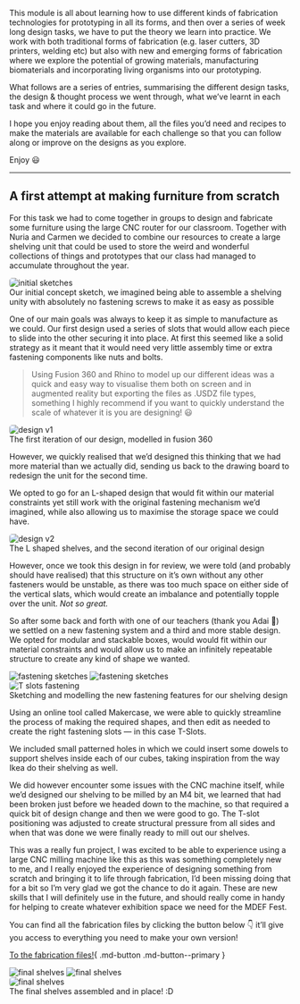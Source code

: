 This module is all about learning how to use different kinds of fabrication technologies for prototyping in all its forms, and then over a series of week long design tasks, we have to put the theory we learn into practice. We work with both traditional forms of fabrication (e.g. laser cutters, 3D printers, welding etc) but also with new and emerging forms of fabrication where we explore the potential of growing materials, manufacturing biomaterials and incorporating living organisms into our prototyping. 

What follows are a series of entries, summarising the different design tasks, the design & thought process we went through, what we’ve learnt in each task and where it could go in the future. 

I hope you enjoy reading about them, all the files you’d need and recipes to make the materials are available for each challenge so that you can follow along or improve on the designs as you explore.  

Enjoy 😃

----

## A first attempt at making furniture from scratch

For this task we had to come together in groups to design and fabricate some furniture using the large CNC router for our classroom. Together with Nuria and Carmen we decided to combine our resources to create a large shelving unit that could be used to store the weird and wonderful collections of things and prototypes that our class had managed to accumulate throughout the year. 

<img src="../images/26. Digital Prototyping for Design 03/CNC Furniture/inital sketches.jpeg" alt="initial sketches" style="border-radius: 5px;">
<figcaption> Our initial concept sketch, we imagined being able to assemble a shelving unity with absolutely no fastening screws to make it as easy as possible </figcaption>

One of our main goals was always to keep it as simple to manufacture as we could. Our first design used a series of slots that would allow each piece to slide into the other securing it into place. At first this seemed like a solid strategy as it meant that it would need very little assembly time or extra fastening components like nuts and bolts. 

> Using Fusion 360 and Rhino to model up our different ideas was a quick and easy way to visualise them both on screen and in augmented reality but exporting the files as .USDZ file types, something I highly recommend if you want to quickly understand the scale of whatever it is you are designing! 😃
> 
<img src="../images/26. Digital Prototyping for Design 03/CNC Furniture/Design V1.jpeg" alt="design v1" style="border-radius: 5px;">
<figcaption> The first iteration of our design, modelled in fusion 360 </figcaption>

However, we quickly realised that we’d designed this thinking that we had more material than we actually did, sending us back to the drawing board to redesign the unit for the second time. 

We opted to go for an L-shaped design that would fit within our material constraints yet still work with the original fastening mechanism we’d imagined, while also allowing us to maximise the storage space we could have. 

<img src="../images/26. Digital Prototyping for Design 03/CNC Furniture/Design V2.png" alt="design v2" style="border-radius: 5px;">
<figcaption> The L shaped shelves, and the second iteration of our original design </figcaption>

However, once we took this design in for review, we were told (and probably should have realised) that this structure on it’s own without any other fasteners would be unstable, as there was too much space on either side of the vertical slats, which would create an imbalance and potentially topple over the unit. *Not so great.*

So after some back and forth with one of our teachers (thank you Adai 🙏) we settled on a new fastening system and a third and more stable design. We opted for modular and stackable boxes, would would fit within our material constraints and would allow us to make an infinitely repeatable structure to create any kind of shape we wanted.

<div class="image-grid">
  <img src="../images/26. Digital Prototyping for Design 03/CNC Furniture/fastening sketches 1.png" class="grid-item" alt="fastening sketches">
  <img src="../images/26. Digital Prototyping for Design 03/CNC Furniture/fastening sketches 2.png" class="grid-item" alt="fastening sketches">
</div>
<img src="../images/26. Digital Prototyping for Design 03/CNC Furniture/T-Slot fasteners.png" alt="T slots fastening" style="border-radius: 5px;">
<figcaption> Sketching and modelling the new fastening features for our shelving design </figcaption>

Using an online tool called Makercase, we were able to quickly streamline the process of making the required shapes, and then edit as needed to create the right fastening slots — in this case T-Slots. 

We included small patterned holes in which we could insert some dowels to support shelves inside each of our cubes, taking inspiration from the way Ikea do their shelving as well. 

We did however encounter some issues with the CNC machine itself, while we’d designed our shelving to be milled by an M4 bit, we learned that had been broken just before we headed down to the machine, so that required a quick bit of design change and then we were good to go. The T-slot positioning was adjusted to create structural pressure from all sides and when that was done we were finally ready to mill out our shelves. 

This was a really fun project, I was excited to be able to experience using a large CNC milling machine like this as this was something completely new to me, and I really enjoyed the experience of designing something from scratch and bringing it to life through fabrication, I’d been missing doing that for a bit so I’m very glad we got the chance to do it again. These are new skills that I will definitely use in the future, and should really come in handy for helping to create whatever exhibition space we need for the MDEF Fest.

You can find all the fabrication files by clicking the button below 👇 it’ll give you access to everything you need to make your own version!

[To the fabrication files!](https://drive.google.com/drive/u/1/folders/1NmSh28hcguX5nGBE1HpGVCuo5WYQRLI6){ .md-button .md-button--primary }

<div class="image-grid">
  <img src="../images/26. Digital Prototyping for Design 03/CNC Furniture/Final shelves vertical 01.png" class="grid-item" alt="final shelves">
  <img src="../images/26. Digital Prototyping for Design 03/CNC Furniture/Final shelves vertical 02.png" class="grid-item" alt="final shelves">
</div>

<img src="../images/26. Digital Prototyping for Design 03/CNC Furniture/Final Shelves.png" alt="final shelves" style="border-radius: 5px;">

<figcaption> The final shelves assembled and in place! :D </figcaption>